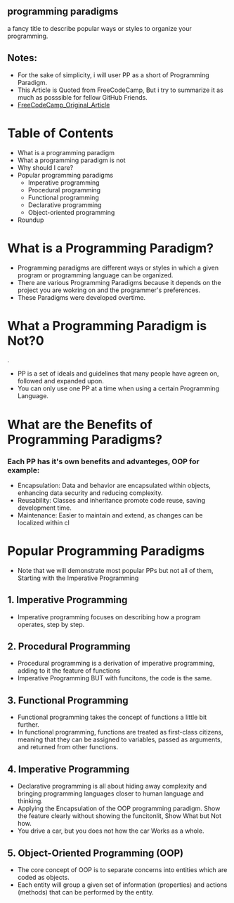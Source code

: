 ## programming paradigms
a fancy title to describe popular ways or styles to organize your programming.

## Notes:
- For the sake of simplicity, i will user PP as a short of Programming Paradigm.
- This Article is Quoted from FreeCodeCamp, But i try to summarize it as much as posssible for fellow GitHub Friends.
- [FreeCodeCamp_Original_Article](https://www.freecodecamp.org/news/an-introduction-to-programming-paradigms)
  
# Table of Contents
- What is a programming paradigm
- What a programming paradigm is not
- Why should I care?
- Popular programming paradigms
  - Imperative programming
  - Procedural programming
  - Functional programming
  - Declarative programming
  - Object-oriented programming
- Roundup
  
# What is a Programming Paradigm?
- Programming paradigms are different ways or styles in which a given program or programming language can be organized.
- There are various Programming Paradigms because it depends on the project you are wokring on and the programmer's preferences.
- These Paradigms were developed overtime.

  
# What a Programming Paradigm is Not?0
.
- PP is a set of ideals and guidelines that many people have agreen on, followed and expanded upon.
- You can only use one PP at a time when using a certain Programming Language.

# What are the Benefits of Programming Paradigms?
### Each PP has it's own benefits and advanteges, OOP for example:
- Encapsulation: Data and behavior are encapsulated within objects, enhancing data security and reducing complexity.
- Reusability: Classes and inheritance promote code reuse, saving development time.
- Maintenance: Easier to maintain and extend, as changes can be localized within cl

# Popular Programming Paradigms
- Note that we will demonstrate most popular PPs but not all of them, Starting with the Imperative Programming

## 1. Imperative Programming
- Imperative programming focuses on describing how a program operates, step by step.

## 2. Procedural Programming
- Procedural programming is a derivation of imperative programming, adding to it the feature of functions
- Imperative Programming BUT with funcitons, the code is the same.

## 3. Functional Programming
- Functional programming takes the concept of functions a little bit further.
- In functional programming, functions are treated as first-class citizens, meaning that they can be assigned to variables, passed as arguments, and returned from other functions.

## 4. Imperative Programming
- Declarative programming is all about hiding away complexity and bringing programming languages closer to human language and thinking.
- Applying the Encapsulation of the OOP programming paradigm. Show the feature clearly without showing the funcitonlit, Show What but Not how.
- You drive a car, but you does not how the car Works as a whole.

## 5. Object-Oriented Programming (OOP)
- The core concept of OOP is to separate concerns into entities which are coded as objects.
- Each entity will group a given set of information (properties) and actions (methods) that can be performed by the entity.

  
